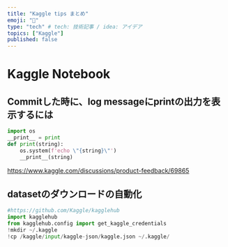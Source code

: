 ```yaml
---
title: "Kaggle tips まとめ"
emoji: "🤖"
type: "tech" # tech: 技術記事 / idea: アイデア
topics: ["Kaggle"]
published: false
---
```

# Kaggle Notebook
## Commitした時に、log messageにprintの出力を表示するには
```py
import os
__print__ = print
def print(string):
    os.system(f'echo \"{string}\"')
    __print__(string)
```
https://www.kaggle.com/discussions/product-feedback/69865

## datasetのダウンロードの自動化
```py
#https://github.com/Kaggle/kagglehub
import kagglehub
from kagglehub.config import get_kaggle_credentials
!mkdir ~/.kaggle
!cp /kaggle/input/kaggle-json/kaggle.json ~/.kaggle/
```